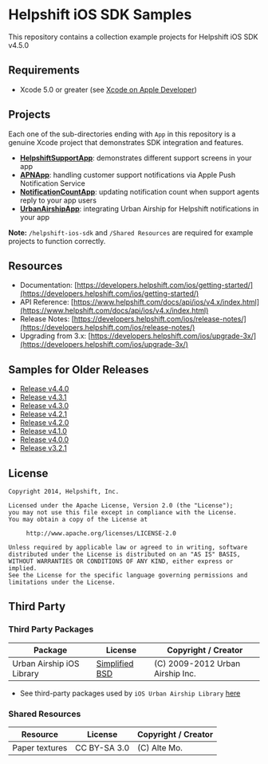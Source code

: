 # Helpshift iOS SDK Samples

This repository contains a collection example projects for Helpshift iOS SDK v4.5.0

## Requirements

* Xcode 5.0 or greater (see [Xcode on Apple Developer](https://developer.apple.com/xcode/downloads/))

## Projects

Each one of the sub-directories ending with `App` in this repository is a genuine Xcode project that demonstrates SDK integration and features.

* **[HelpshiftSupportApp](HelpshiftSupportApp)**: demonstrates different support screens in your app
* **[APNApp](APNApp)**: handling customer support notifications via Apple Push Notification Service
* **[NotificationCountApp](NotificationCountApp)**: updating notification count when support agents reply to your app users
* **[UrbanAirshipApp](UrbanAirshipApp)**: integrating Urban Airship for Helpshift notifications in your app

**Note:** `/helpshift-ios-sdk` and `/Shared Resources` are required for example projects to function correctly.

## Resources
* Documentation: [https://developers.helpshift.com/ios/getting-started/](https://developers.helpshift.com/ios/getting-started/)
* API Reference: [https://www.helpshift.com/docs/api/ios/v4.x/index.html](https://www.helpshift.com/docs/api/ios/v4.x/index.html)
* Release Notes: [https://developers.helpshift.com/ios/release-notes/](https://developers.helpshift.com/ios/release-notes/)
* Upgrading from 3.x: [https://developers.helpshift.com/ios/upgrade-3x/](https://developers.helpshift.com/ios/upgrade-3x/)

## Samples for Older Releases

* [Release v4.4.0](../../tree/release/4.4.0)
* [Release v4.3.1](../../tree/release/4.3.1)
* [Release v4.3.0](../../tree/release/4.3.0)
* [Release v4.2.1](../../tree/release/4.2.1)
* [Release v4.2.0](../../tree/release/4.2.0)
* [Release v4.1.0](../../tree/release/4.1.0)
* [Release v4.0.0](../../tree/release/4.0.0)
* [Release v3.2.1](../../tree/release/3.2.1)

## License

```
Copyright 2014, Helpshift, Inc.

Licensed under the Apache License, Version 2.0 (the "License");
you may not use this file except in compliance with the License.
You may obtain a copy of the License at

     http://www.apache.org/licenses/LICENSE-2.0

Unless required by applicable law or agreed to in writing, software
distributed under the License is distributed on an "AS IS" BASIS,
WITHOUT WARRANTIES OR CONDITIONS OF ANY KIND, either express or implied.
See the License for the specific language governing permissions and
limitations under the License.
```

## Third Party

### Third Party Packages

| Package       | License                               | Copyright / Creator
-----------------|---------------------------------------|---------------------
| Urban Airship iOS Library | [Simplified BSD](UrbanAirshipApp/Airship/LICENSE) | (C) 2009-2012 Urban Airship Inc.

* See third-party packages used by `iOS Urban Airship Library` [here](UrbanAirshipApp/Airship#third-party-packages)


### Shared Resources

| Resource       | License                               | Copyright / Creator
-----------------|---------------------------------------|---------------------
| Paper textures | CC BY-SA 3.0 | (C) Alte Mo.
